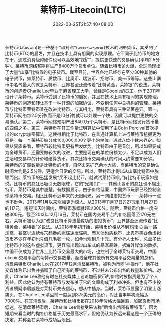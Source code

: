﻿---
weight: 
title: "莱特币-Litecoin(LTC)"
description: "莱特币(Litecoin)是一种基于“点对点”(peer-to-peer)技术的网络货币，其受到了比特币(BTC)的启发，并且在技术上具有相同的实现原理"
date: 2022-03-25T21:57:40+08:00
lastmod: 2022-03-25T16:45:40+08:00
draft: false
authors: ["Metabd"]
featuredImage: "laitebi-litecoinltc.webp"
link: ""
tags: ["数字代币","莱特币-Litecoin(LTC)"]
categories: ["navigation"]
navigation: ["数字代币"]
lightgallery: true
toc: true
pinned: false
recommend: false
recommend1: false
---
莱特币(Litecoin)是一种基于“点对点”(peer-to-peer)技术的网络货币，其受到了比特币(BTC)的启发，并且在技术上具有相同的实现原理。它不同于比特币的地方在于，通过消费级的硬件也可以高效地“挖矿”，提供更快速的交易确认(平均2.5分钟)。莱特币网络预期将生产8400万个货币单位。随着比特币的火爆，全球涌现出了大量“山寨”比特币的电子货币。截至目前，世界各地已经存在至少30种其他的电子货币，如莱特币、质数币、比奥币、瑞波币、招财币、美卡币等等。这些山寨币中名气最大的就是莱特币，业界甚至还流传着“比特黄金，莱特银”的说法。莱特币的创造者Charlie Lee毕业于麻省理工大学，曾经是Google的员工。他于2011年设计了莱特币。莱特币受到了比特币的启发，并且在技术上具有相同的实现原理，莱特币的创造和转让基于一种开源的加密协议，不受到任何中央机构的管理。莱特币与比特币莱特币旨在改进比特币，与其相比，莱特币具有三种显著差异。第一，莱特币网络每2.5分钟(而不是10分钟)就可以处理一个块，因此可以提供更快的交易确认。第二，莱特币网络预期产出8400万个莱特币，是比特币网络发行货币量的四倍之多。第三，莱特币在其工作量证明算法中使用了由Colin Percival首次提出的scrypt加密算法，这使得相比于比特币，在普通计算机上进行莱特币挖掘更为容易。每一个莱特币被分成100,000,000个更小的单位，通过八位小数来界定。如果从资质来看，莱特币较比特币更有后发优势。比特币由于是首创，所以如果要成为全球货币，还需要做较大的改进，主要是现在的单位份额太少，不足以成为人们生活和交易中的计价和结算货币。其次比特币交易确认的时间大约需要10分钟。莱特币的矿藏数量是比特币的4倍，自然未来扩充余地大些，而莱特币的交易确认时间大约是2.5分钟，更适合日常的交易。所以，莱特币才得以从山寨比特币中脱颖而出。莱特币的迅猛发展“买不起比特币，就试试莱特币呗。”有比特币玩家如是说。比特币的疯狂已吸引无数眼球，它的“兄弟们”——其他山寨币的疯狂也不输比特币，莱特币是其中翘楚。有数据显示，由于价格低廉，中国炒币玩家已经控制全球莱特币交易。相比比特币近年来的无限风光，另一网络虚拟货币——莱特币一点也不逊色，2013年11月以来涨幅更为惊人。从2013年11月17日的27元到11月27日的117元，短短10天时间内，莱特币涨幅就超过300%。随后，莱特币价格一度突破300元。截至2013年12月16日，莱特币在国内交易平台的价格回落至170元左右。莱特币被认为是“改良比特币算法最成功的虚拟货币”，业界甚至还流传着“比特黄金，莱特银”的说法。从2018年年初开始，莱特币价格从不到1元到之后一路走高，甚至以连续每天翻番的疯狂速度狂飙。而其他如质数币、比奥币等各色虚拟货币不少在年初也只值几毛钱一枚，如今也涨到几十元。有分析人士称，总盘子比比特币小的这些虚拟货币，更容易出现过山车式的暴涨暴跌。据海外媒体的数据，中国不仅成为了世界上比特币交易最大的市场，也控制了全球莱特币交易，中国okcoin交易平台的莱特币交易数量，超过全球其他所有交易平台交易量的总和。清盘莱特币Charlie Lee在2017年12月清盘莱特币，被称为币圈“神操作”，他在社交媒体称已出售并捐赠了自己所有的莱特币，不过并未公布出售的数量和价格。对此，Charlie Lee称他有时在社交媒体上谈论加密货币的价格时被指责是为了个人利益，因此他认为持有莱特币与发布关于它的文章构成了利益冲突。但也有不少投资者质疑李启威是对莱特币失去信心，想从中抽身。当时，莱特币显露了明显上涨势头，在Charlie Lee清盘前一度达到375美元的高价，对比当年年初涨幅达7000%。在其清盘后，莱特币和比特币都在2018年价格大幅回落，加密货币市场低迷。在清盘莱特币后，Charlie Lee曾接受采访称“后悔出售所有莱特币”，因为短期来看当时的抛售价格低于历史最高水平，但他仍认为长远来看这是一个正确的决定，并称会在莱特币成功后淡出。
